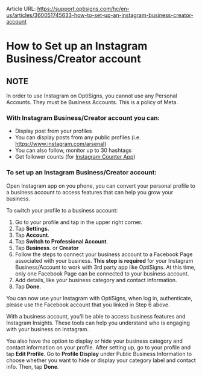 Article URL: https://support.optisigns.com/hc/en-us/articles/360051745633-how-to-set-up-an-instagram-business-creator-account

# How to Set up an Instagram Business/Creator account

**NOTE**  
---  
In order to use Instagram on OptiSigns, you cannot use any Personal Accounts.
They must be Business Accounts. This is a policy of Meta.  
  
### With Instagram Business/Creator account you can:  

  * Display post from your profiles
  * You can display posts from any public profiles (i.e. <https://www.instagram.com/arsenal>)
  * You can also follow, monitor up to 30 hashtags
  * Get follower counts (for [Instagram Counter App](https://support.optisigns.com/hc/en-us/articles/360047501233))

### **To set up an Instagram Business/Creator account:**

Open Instagram app on you phone, you can convert your personal profile to a
business account to access features that can help you grow your business.

To switch your profile to a business account:

  1. Go to your profile and tap  in the upper right corner.
  2. Tap **Settings.**
  3. Tap **Account**.
  4. Tap **Switch to Professional Account**.
  5. Tap **Business**. or **Creator**
  6. Follow the steps to connect your business account to a Facebook Page associated with your business. **This step is required** for your Instagram Business/Account to work with 3rd party app like OptiSigns. At this time, only one Facebook Page can be connected to your business account.
  7. Add details, like your business category and contact information.
  8. Tap **Done**.

You can now use your Instagram with OptiSigns, when log in, authenticate,
please use the Facebook account that you linked in Step 6 above.

With a business account, you'll be able to access business features and
Instagram Insights. These tools can help you understand who is engaging with
your business on Instagram.

You also have the option to display or hide your business category and contact
information on your profile. After setting up, go to your profile and tap
**Edit Profile**. Go to **Profile Display** under Public Business Information
to choose whether you want to hide or display your category label and contact
info. Then, tap **Done**.

